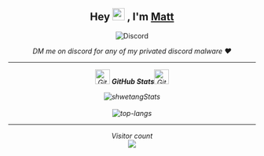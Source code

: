 <h2 align="center">Hey <img src="https://media.giphy.com/media/3pZipqyo1sqHDfJGtz/giphy.gif" width="25px"> , I'm <a href="https://camo.githubusercontent.com/815235e130e3ba5ab96f586a2b3fba50ad28e085c656e040e8977ba61dc674ba/68747470733a2f2f6d656469612e67697068792e636f6d2f6d656469612f33705a697071796f3173714844664a47747a2f67697068792e676966">Matt</a></h2>  <p align="center"><img alt="Discord" src="https://img.shields.io/badge/Discord-MattOverride%236768-0d1117?style=for-the-badge&logo=discord&logoColor=0d1117&logoWidth=20&labelColor=000'"></a></a>  
</p> 

<p align="center"><i>DM me on discord for any of my privated discord malware ❤<i/><p/>

---

<p align="center">
 <img src="https://media.giphy.com/media/8UHRm5oY4k4FDxq5QG/giphy.gif" width="30px" alt="GitHub-Status"/>&nbsp;<i><b>GitHub Stats</b></i><img src="https://media.giphy.com/media/8UHRm5oY4k4FDxq5QG/giphy.gif" width="30px" alt="GitHub-Status"/></p>
 
<p align="center">
  <img src="https://github-readme-stats.vercel.app/api?username=MattOverthrow&theme=dark&show_icons=true" alt="shwetangStats" />  
  <br />
  <br />
  <img src="https://github-readme-stats.vercel.app/api/top-langs/?username=MattOverthrow&layout=compact&theme=dark" alt="top-langs" />

---


<p align="center"> 
  Visitor count<br>
  <img src="https://profile-counter.glitch.me/MattOverthrow/count.svg" />
</p>
